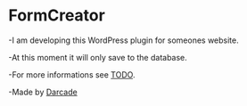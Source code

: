 FormCreator
===========

-I am developing this WordPress plugin for someones website.

-At this moment it will only save to the database.

-For more informations see [TODO](https://github.com/Darcade/FormCreator/blob/master/TODO.md).

-Made by [Darcade](http://darcade.de/) 
